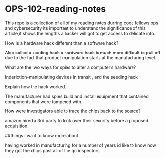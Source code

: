 # OPS-102-reading-notes

This repo is a collection of all of my reading notes durring code fellows ops and cybersecurity
its important to understand the significance of this article,it shows the lengths a hacker will got to get access to delicate info.

How is a hardware hack different than a software hack?

Also called a seeding hack a hardware hack is much more difficult to pull off due to the fact that product manipulation starts at the manufacturing level.

What are the two ways for spies to alter a computer’s hardware?

Inderiction-manipulating devices in transit , and the seeding hack

Explain how the hack worked.

The manufacturer had spies build and install equipment that contained components that were tampered with.

How were investigators able to trace the chips back to the source?

amazon hired a 3rd party to look over their security before a proposed acquisition.

##things i want to know more about.

having worked in manufacturing for a number of years id like to know how they got the chips past all of the qc inspectors.
